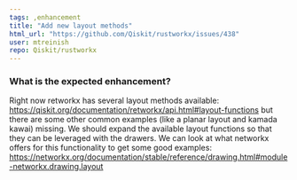 ```yaml
---
tags: ,enhancement
title: "Add new layout methods"
html_url: "https://github.com/Qiskit/rustworkx/issues/438"
user: mtreinish
repo: Qiskit/rustworkx
---
```


<!-- ⚠️ If you do not respect this template, your issue will be closed -->
<!-- ⚠️ Make sure to browse the opened and closed issues to confirm this idea does not exist. -->

### What is the expected enhancement?

Right now retworkx has several layout methods available: https://qiskit.org/documentation/retworkx/api.html#layout-functions
but there are some other common examples (like a planar layout and kamada kawai) missing. We should expand the available layout functions so that they can be leveraged with the drawers. We can look at what networkx offers for this functionality to get some good examples: https://networkx.org/documentation/stable/reference/drawing.html#module-networkx.drawing.layout